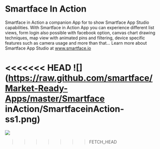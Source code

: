 Smartface In Action
===============

Smartface in Action a companion App for to show Smartface App Studio capabilities. With Smartface in Action App you can experience different list views, form login also possible with facebook option, canvas chart drawing techniques, map view with animated pins and filtering, device specific features such as camera usage and more than that…
Learn more about Smartface App Studio at www.smartface.io

<<<<<<< HEAD
![](https://raw.github.com/smartface/Market-Ready-Apps/master/Smartface inAction/SmartfaceinAction-ss1.png)
=======
![](https://raw.github.com/smartface/Market-Ready-Apps/master/Smartface-inAction/SmartfaceinAction-ss1.PNG)
>>>>>>> FETCH_HEAD
